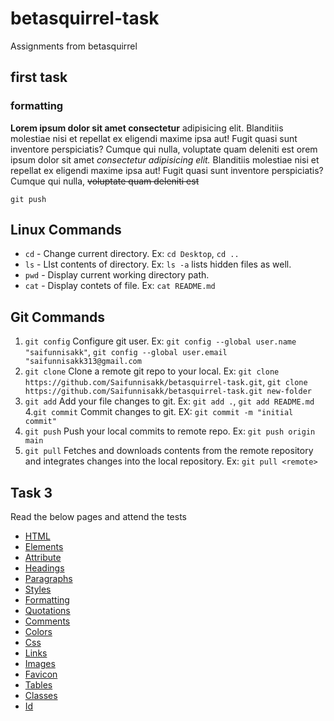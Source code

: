 # betasquirrel-task

Assignments from betasquirrel
 
 ## first task

### formatting

**Lorem ipsum dolor sit amet consectetur** adipisicing elit. Blanditiis molestiae nisi et repellat ex eligendi maxime ipsa aut! Fugit quasi sunt inventore perspiciatis? Cumque qui nulla, voluptate quam deleniti est orem ipsum dolor sit amet *consectetur adipisicing elit.* Blanditiis molestiae nisi et repellat ex eligendi maxime ipsa aut! Fugit quasi sunt inventore perspiciatis? Cumque qui nulla, ~~voluptate quam deleniti est~~

`git push`

## Linux Commands

- `cd` - Change current directory. Ex: `cd Desktop`, `cd ..`
- `ls` - LIst contents of directory. Ex:  `ls -a`  lists hidden files as well.
- `pwd` - Display current working directory path.
- `cat` - Display contets of file. Ex: `cat README.md`

## Git Commands

1. `git config` Configure git user. Ex: `git config --global user.name "saifunnisakk"`, `git config --global user.email "saifunnisakk313@gmail.com`
2. `git clone` Clone a remote git repo to your local. Ex: `git clone  https://github.com/Saifunnisakk/betasquirrel-task.git`,  `git clone https://github.com/Saifunnisakk/betasquirrel-task.git new-folder`
3. `git add` Add your file changes to git. Ex: `git add .`, `git add README.md`
4.`git commit` Commit changes to git. EX: `git commit -m "initial commit"`
5. `git push` Push your local commits to remote repo. Ex: `git push origin main`  
6. `git pull`  Fetches and downloads contents from the remote repository and integrates changes into the local repository. Ex: `git pull <remote>`

## Task 3

Read the below pages and attend the tests

- [HTML](https://www.w3schools.com/html/default.asp)
- [Elements](https://www.w3schools.com/html/html_elements.asp)
- [Attribute](https://www.w3schools.com/html/html_attributes.asp)
- [Headings](https://www.w3schools.com/html/html_headings.asp)
- [Paragraphs](https://www.w3schools.com/html/html_paragraphs.asp)
- [Styles](https://www.w3schools.com/html/html_styles.asp)
- [Formatting](https://www.w3schools.com/html/html_formatting.asp)
- [Quotations](https://www.w3schools.com/html/html_quotation_elements.asp)
- [Comments](https://www.w3schools.com/html/html_comments.asp)
- [Colors](https://www.w3schools.com/html/html_colors.asp)
- [Css](https://www.w3schools.com/html/html_css.asp)
- [Links](https://www.w3schools.com/html/html_links.asp)
- [Images](https://www.w3schools.com/html/html_images.asp)
- [Favicon](https://www.w3schools.com/html/html_favicon.asp)
- [Tables](https://www.w3schools.com/html/html_tables.asp)
- [Classes](https://www.w3schools.com/html/html_classes.asp)
- [Id](https://www.w3schools.com/html/html_id.asp)